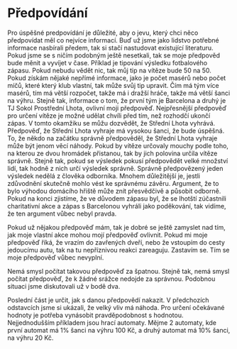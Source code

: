 # Předpovídání

Pro úspěšné predpovídání je důležité, aby o jevu, který chci něco předpovídat měl co nejvíce informací. Buď už jsme jako lidstvo potřebné informace nasbírali předem, tak si stačí nastudovat existující literaturu. Pokud jsme se s ničím podobným ještě nesetkali, tak se moje předpověd bude měnit a vyvíjet v čase. Příklad je tipování výsledku fotbalového zápasu. Pokud nebudu vědět nic, tak můj tip na vítěze bude 50 na 50. Pokud získám nějaké nepřímé informace, jako je počet masérů nebo počet míčů, které který klub vlastní, tak může svůj tip upravit. Čím má tým více masérů, tím má větší rozpočet, takže má i dražší hráče, takže má větší šanci na výhru. Stejně tak, informace o tom, že první tým je Barcelona a druhý je TJ Sokol Prostřední Lhota, ovlivní moji předpověď. Nejpřesnější předpověď pro určení vítěze je možné udělat chvíli před tím, než rozhodčí ukončí zápas. V tomto okamžiku se můžu dozvědět, že Střední Lhota vyhrává. Předpověď, že Střední Lhota vyhraje má vysokou šanci, že bude úspěšná. To, že někdo na začátku správně předpověděl, že Střední Lhota vyhraje může být jenom věcí náhody. Pokud by vítěze určovaly mouchy podle toho, na kterou ze dvou hromádek přistanou, tak by jich polovina určila vítěze správně. Stejně tak, pokud se výsledek pokusí předpovědět velké množství lidí, tak hodně z nich určí výsledek správně. Správně předpovězený jeden výsledek nedělá z člověka odborníka. Mnohem důležitější je, jestli zdůvodnění skutečně mohlo vést ke správnému závěru. Argument, že to bylo výhodou domácího hřiště může znít přesvědčivě a působit odborně. Pokud na konci zjistíme, že ve důvodem zápasu byl, že se lhotští zúčastnili charitativní akce a zápas s Barcelonou vyhráli jako poděkování, tak vidíme, že ten argument vůbec nebyl pravda.

Pokud už nějakou předpověď mám, tak je dobré se ještě zamyslet nad tím, jak moje vlastní akce mohou mojí předpověď ovlivnit. Pokud mi moje předpověď říká, že vrazím do zavřených dveří, nebo že vstoupím do cesty jedoucímu autu, tak na tu nepříznivou reakci zareaguju. Zastavím se. Tím se moje předpověď vůbec nevyplní.

Nemá smysl počítat takovou předpověď za špatnou. Stejně tak, nemá smysl počítat předpověď, že k žádné srážce nedojde za správnou. Podobnou situaci jsme diskutovali už v bodě dva.

Poslední část je určit, jak s danou předpovědí nakazit. V předchozích odstavcích jsme si ukázali, že velký vliv má náhoda. Pro určení očekávané hodnoty je potřeba vynásobit pravděpodobnost s hodnotou. Nejjednodušším příkladem jsou hrací automaty. Mějme 2 automaty, kde první automat má 1% šanci na výhru 100 Kč, a druhý automat má 10% šanci, na výhru 20 Kč.

